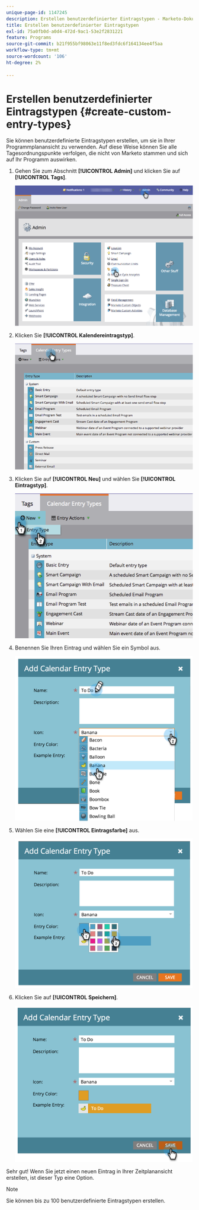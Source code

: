 ```yaml
---
unique-page-id: 1147245
description: Erstellen benutzerdefinierter Eintragstypen - Marketo-Dokumente - Produktdokumentation
title: Erstellen benutzerdefinierter Eintragstypen
exl-id: 75a0fb0d-a0d4-472d-9ac1-53e2f2831221
feature: Programs
source-git-commit: b21f955bf98063e11f8ed3fdc6f164134ee4f5aa
workflow-type: tm+mt
source-wordcount: '106'
ht-degree: 2%

---
```


# Erstellen benutzerdefinierter Eintragstypen {#create-custom-entry-types}

Sie können benutzerdefinierte Eintragstypen erstellen, um sie in Ihrer Programmplanansicht zu verwenden. Auf diese Weise können Sie alle Tagesordnungspunkte verfolgen, die nicht von Marketo stammen und sich auf Ihr Programm auswirken.

1. Gehen Sie zum Abschnitt **[!UICONTROL Admin]** und klicken Sie auf **[!UICONTROL Tags]**.

   ![](assets/admintags.png)

1. Klicken Sie **[!UICONTROL Kalendereintragstyp]**.

   ![](assets/image2014-9-15-15-3a41-3a33.png)

1. Klicken Sie auf **[!UICONTROL Neu]** und wählen Sie **[!UICONTROL Eintragstyp]**.

   ![](assets/image2014-9-15-15-3a41-3a58.png)

1. Benennen Sie Ihren Eintrag und wählen Sie ein Symbol aus.

   ![](assets/image2014-9-15-16-3a11-3a24.png)

1. Wählen Sie eine **[!UICONTROL Eintragsfarbe]** aus.

   ![](assets/image2014-9-15-16-3a3-3a55.png)

1. Klicken Sie auf **[!UICONTROL Speichern]**.

   ![](assets/image2014-9-15-16-3a4-3a14.png)

Sehr gut! Wenn Sie jetzt einen neuen Eintrag in Ihrer Zeitplanansicht erstellen, ist dieser Typ eine Option.

>[!NOTE]
>
>Sie können bis zu 100 benutzerdefinierte Eintragstypen erstellen.
